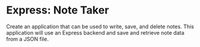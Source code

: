 # Express: Note Taker

Create an application that can be used to write, save, and delete notes. This application will use an Express backend and save and retrieve note data from a JSON file.